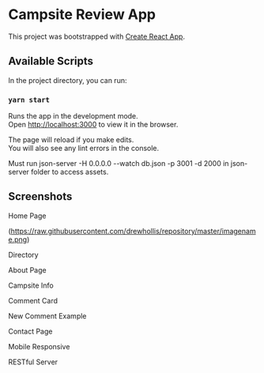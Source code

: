# Campsite Review App

This project was bootstrapped with [Create React App](https://github.com/facebook/create-react-app).

## Available Scripts

In the project directory, you can run:

### `yarn start`

Runs the app in the development mode.\
Open [http://localhost:3000](http://localhost:3000) to view it in the browser.

The page will reload if you make edits.\
You will also see any lint errors in the console.

Must run json-server -H 0.0.0.0 --watch db.json -p 3001 -d 2000 in json-server folder to access assets.


## Screenshots

Home Page

(https://raw.githubusercontent.com/drewhollis/repository/master/imagename.png)

Directory

About Page

Campsite Info

Comment Card

New Comment Example

Contact Page

Mobile Responsive

RESTful Server



